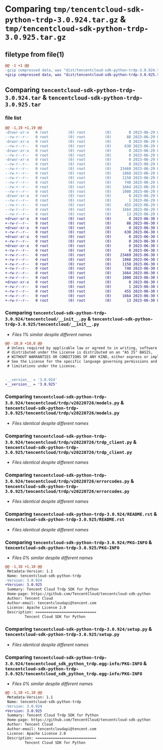 # Comparing `tmp/tencentcloud-sdk-python-trdp-3.0.924.tar.gz` & `tmp/tencentcloud-sdk-python-trdp-3.0.925.tar.gz`

## filetype from file(1)

```diff
@@ -1 +1 @@
-gzip compressed data, was "dist/tencentcloud-sdk-python-trdp-3.0.924.tar", last modified: Thu Jun 29 00:48:43 2023, max compression
+gzip compressed data, was "dist/tencentcloud-sdk-python-trdp-3.0.925.tar", last modified: Fri Jun 30 02:25:03 2023, max compression
```

## Comparing `tencentcloud-sdk-python-trdp-3.0.924.tar` & `tencentcloud-sdk-python-trdp-3.0.925.tar`

### file list

```diff
@@ -1,19 +1,19 @@
-drwxr-xr-x   0 root         (0) root         (0)        0 2023-06-29 00:48:43.000000 tencentcloud-sdk-python-trdp-3.0.924/
--rw-r--r--   0 root         (0) root         (0)       88 2023-06-29 00:48:43.000000 tencentcloud-sdk-python-trdp-3.0.924/setup.cfg
-drwxr-xr-x   0 root         (0) root         (0)        0 2023-06-29 00:48:43.000000 tencentcloud-sdk-python-trdp-3.0.924/tencentcloud/
--rw-r--r--   0 root         (0) root         (0)      630 2023-06-29 00:48:42.000000 tencentcloud-sdk-python-trdp-3.0.924/tencentcloud/__init__.py
-drwxr-xr-x   0 root         (0) root         (0)        0 2023-06-29 00:48:43.000000 tencentcloud-sdk-python-trdp-3.0.924/tencentcloud/trdp/
--rw-r--r--   0 root         (0) root         (0)        0 2023-06-29 00:48:42.000000 tencentcloud-sdk-python-trdp-3.0.924/tencentcloud/trdp/__init__.py
-drwxr-xr-x   0 root         (0) root         (0)        0 2023-06-29 00:48:43.000000 tencentcloud-sdk-python-trdp-3.0.924/tencentcloud/trdp/v20220726/
--rw-r--r--   0 root         (0) root         (0)        0 2023-06-29 00:48:42.000000 tencentcloud-sdk-python-trdp-3.0.924/tencentcloud/trdp/v20220726/__init__.py
--rw-r--r--   0 root         (0) root         (0)    23469 2023-06-29 00:48:42.000000 tencentcloud-sdk-python-trdp-3.0.924/tencentcloud/trdp/v20220726/models.py
--rw-r--r--   0 root         (0) root         (0)     1868 2023-06-29 00:48:42.000000 tencentcloud-sdk-python-trdp-3.0.924/tencentcloud/trdp/v20220726/trdp_client.py
--rw-r--r--   0 root         (0) root         (0)     1158 2023-06-29 00:48:42.000000 tencentcloud-sdk-python-trdp-3.0.924/tencentcloud/trdp/v20220726/errorcodes.py
--rw-r--r--   0 root         (0) root         (0)      740 2023-06-29 00:48:42.000000 tencentcloud-sdk-python-trdp-3.0.924/README.rst
--rw-r--r--   0 root         (0) root         (0)     1664 2023-06-29 00:48:43.000000 tencentcloud-sdk-python-trdp-3.0.924/PKG-INFO
--rw-r--r--   0 root         (0) root         (0)     1008 2023-06-29 00:48:42.000000 tencentcloud-sdk-python-trdp-3.0.924/setup.py
-drwxr-xr-x   0 root         (0) root         (0)        0 2023-06-29 00:48:43.000000 tencentcloud-sdk-python-trdp-3.0.924/tencentcloud_sdk_python_trdp.egg-info/
--rw-r--r--   0 root         (0) root         (0)        1 2023-06-29 00:48:43.000000 tencentcloud-sdk-python-trdp-3.0.924/tencentcloud_sdk_python_trdp.egg-info/dependency_links.txt
--rw-r--r--   0 root         (0) root         (0)      455 2023-06-29 00:48:43.000000 tencentcloud-sdk-python-trdp-3.0.924/tencentcloud_sdk_python_trdp.egg-info/SOURCES.txt
--rw-r--r--   0 root         (0) root         (0)     1664 2023-06-29 00:48:43.000000 tencentcloud-sdk-python-trdp-3.0.924/tencentcloud_sdk_python_trdp.egg-info/PKG-INFO
--rw-r--r--   0 root         (0) root         (0)       13 2023-06-29 00:48:43.000000 tencentcloud-sdk-python-trdp-3.0.924/tencentcloud_sdk_python_trdp.egg-info/top_level.txt
+drwxr-xr-x   0 root         (0) root         (0)        0 2023-06-30 02:25:03.000000 tencentcloud-sdk-python-trdp-3.0.925/
+-rw-r--r--   0 root         (0) root         (0)       88 2023-06-30 02:25:03.000000 tencentcloud-sdk-python-trdp-3.0.925/setup.cfg
+drwxr-xr-x   0 root         (0) root         (0)        0 2023-06-30 02:25:03.000000 tencentcloud-sdk-python-trdp-3.0.925/tencentcloud/
+-rw-r--r--   0 root         (0) root         (0)      630 2023-06-30 02:25:03.000000 tencentcloud-sdk-python-trdp-3.0.925/tencentcloud/__init__.py
+drwxr-xr-x   0 root         (0) root         (0)        0 2023-06-30 02:25:03.000000 tencentcloud-sdk-python-trdp-3.0.925/tencentcloud/trdp/
+-rw-r--r--   0 root         (0) root         (0)        0 2023-06-30 02:25:03.000000 tencentcloud-sdk-python-trdp-3.0.925/tencentcloud/trdp/__init__.py
+drwxr-xr-x   0 root         (0) root         (0)        0 2023-06-30 02:25:03.000000 tencentcloud-sdk-python-trdp-3.0.925/tencentcloud/trdp/v20220726/
+-rw-r--r--   0 root         (0) root         (0)        0 2023-06-30 02:25:03.000000 tencentcloud-sdk-python-trdp-3.0.925/tencentcloud/trdp/v20220726/__init__.py
+-rw-r--r--   0 root         (0) root         (0)    23469 2023-06-30 02:25:03.000000 tencentcloud-sdk-python-trdp-3.0.925/tencentcloud/trdp/v20220726/models.py
+-rw-r--r--   0 root         (0) root         (0)     1868 2023-06-30 02:25:03.000000 tencentcloud-sdk-python-trdp-3.0.925/tencentcloud/trdp/v20220726/trdp_client.py
+-rw-r--r--   0 root         (0) root         (0)     1158 2023-06-30 02:25:03.000000 tencentcloud-sdk-python-trdp-3.0.925/tencentcloud/trdp/v20220726/errorcodes.py
+-rw-r--r--   0 root         (0) root         (0)      740 2023-06-30 02:25:03.000000 tencentcloud-sdk-python-trdp-3.0.925/README.rst
+-rw-r--r--   0 root         (0) root         (0)     1664 2023-06-30 02:25:03.000000 tencentcloud-sdk-python-trdp-3.0.925/PKG-INFO
+-rw-r--r--   0 root         (0) root         (0)     1008 2023-06-30 02:25:03.000000 tencentcloud-sdk-python-trdp-3.0.925/setup.py
+drwxr-xr-x   0 root         (0) root         (0)        0 2023-06-30 02:25:03.000000 tencentcloud-sdk-python-trdp-3.0.925/tencentcloud_sdk_python_trdp.egg-info/
+-rw-r--r--   0 root         (0) root         (0)        1 2023-06-30 02:25:03.000000 tencentcloud-sdk-python-trdp-3.0.925/tencentcloud_sdk_python_trdp.egg-info/dependency_links.txt
+-rw-r--r--   0 root         (0) root         (0)      455 2023-06-30 02:25:03.000000 tencentcloud-sdk-python-trdp-3.0.925/tencentcloud_sdk_python_trdp.egg-info/SOURCES.txt
+-rw-r--r--   0 root         (0) root         (0)     1664 2023-06-30 02:25:03.000000 tencentcloud-sdk-python-trdp-3.0.925/tencentcloud_sdk_python_trdp.egg-info/PKG-INFO
+-rw-r--r--   0 root         (0) root         (0)       13 2023-06-30 02:25:03.000000 tencentcloud-sdk-python-trdp-3.0.925/tencentcloud_sdk_python_trdp.egg-info/top_level.txt
```

### Comparing `tencentcloud-sdk-python-trdp-3.0.924/tencentcloud/__init__.py` & `tencentcloud-sdk-python-trdp-3.0.925/tencentcloud/__init__.py`

 * *Files 1% similar despite different names*

```diff
@@ -10,8 +10,8 @@
 # Unless required by applicable law or agreed to in writing, software
 # distributed under the License is distributed on an "AS IS" BASIS,
 # WITHOUT WARRANTIES OR CONDITIONS OF ANY KIND, either express or implied.
 # See the License for the specific language governing permissions and
 # limitations under the License.
 
 
-__version__ = '3.0.924'
+__version__ = '3.0.925'
```

### Comparing `tencentcloud-sdk-python-trdp-3.0.924/tencentcloud/trdp/v20220726/models.py` & `tencentcloud-sdk-python-trdp-3.0.925/tencentcloud/trdp/v20220726/models.py`

 * *Files identical despite different names*

### Comparing `tencentcloud-sdk-python-trdp-3.0.924/tencentcloud/trdp/v20220726/trdp_client.py` & `tencentcloud-sdk-python-trdp-3.0.925/tencentcloud/trdp/v20220726/trdp_client.py`

 * *Files identical despite different names*

### Comparing `tencentcloud-sdk-python-trdp-3.0.924/tencentcloud/trdp/v20220726/errorcodes.py` & `tencentcloud-sdk-python-trdp-3.0.925/tencentcloud/trdp/v20220726/errorcodes.py`

 * *Files identical despite different names*

### Comparing `tencentcloud-sdk-python-trdp-3.0.924/README.rst` & `tencentcloud-sdk-python-trdp-3.0.925/README.rst`

 * *Files identical despite different names*

### Comparing `tencentcloud-sdk-python-trdp-3.0.924/PKG-INFO` & `tencentcloud-sdk-python-trdp-3.0.925/PKG-INFO`

 * *Files 0% similar despite different names*

```diff
@@ -1,10 +1,10 @@
 Metadata-Version: 1.1
 Name: tencentcloud-sdk-python-trdp
-Version: 3.0.924
+Version: 3.0.925
 Summary: Tencent Cloud Trdp SDK for Python
 Home-page: https://github.com/TencentCloud/tencentcloud-sdk-python
 Author: Tencent Cloud
 Author-email: tencentcloudapi@tencent.com
 License: Apache License 2.0
 Description: ============================
         Tencent Cloud SDK for Python
```

### Comparing `tencentcloud-sdk-python-trdp-3.0.924/setup.py` & `tencentcloud-sdk-python-trdp-3.0.925/setup.py`

 * *Files identical despite different names*

### Comparing `tencentcloud-sdk-python-trdp-3.0.924/tencentcloud_sdk_python_trdp.egg-info/PKG-INFO` & `tencentcloud-sdk-python-trdp-3.0.925/tencentcloud_sdk_python_trdp.egg-info/PKG-INFO`

 * *Files 0% similar despite different names*

```diff
@@ -1,10 +1,10 @@
 Metadata-Version: 1.1
 Name: tencentcloud-sdk-python-trdp
-Version: 3.0.924
+Version: 3.0.925
 Summary: Tencent Cloud Trdp SDK for Python
 Home-page: https://github.com/TencentCloud/tencentcloud-sdk-python
 Author: Tencent Cloud
 Author-email: tencentcloudapi@tencent.com
 License: Apache License 2.0
 Description: ============================
         Tencent Cloud SDK for Python
```

